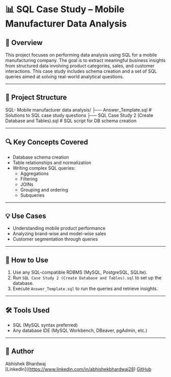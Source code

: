 # 📊 SQL Case Study – Mobile Manufacturer Data Analysis

## 📝 Overview

This project focuses on performing data analysis using SQL for a mobile manufacturing company. The goal is to extract meaningful business insights from structured data involving product categories, sales, and customer interactions. This case study includes schema creation and a set of SQL queries aimed at solving real-world analytical questions.

---

## 📂 Project Structure

SQL- Mobile manufacturer data analysis/
├── Answer_Template.sql # Solutions to SQL case study questions
├── SQL Case Study 2 (Create Database and Tables).sql # SQL script for DB schema creation


---

## 🔍 Key Concepts Covered

- Database schema creation
- Table relationships and normalization
- Writing complex SQL queries:
  - Aggregations
  - Filtering
  - JOINs
  - Grouping and ordering
  - Subqueries

---

## 💡 Use Cases

- Understanding mobile product performance
- Analyzing brand-wise and model-wise sales
- Customer segmentation through queries

---

## 🚀 How to Use

1. Use any SQL-compatible RDBMS (MySQL, PostgreSQL, SQLite).
2. Run `SQL Case Study 2 (Create Database and Tables).sql` to set up the database.
3. Execute `Answer_Template.sql` to run the queries and retrieve insights.

---

## 🛠️ Tools Used

- SQL (MySQL syntax preferred)
- Any database IDE (MySQL Workbench, DBeaver, pgAdmin, etc.)

---

## 📌 Author

Abhishek Bhardwaj  
[LinkedIn]((https://www.linkedin.com/in/abhishekbhardwaj28)
[GitHub](https://github.com/abhishek-9617)

